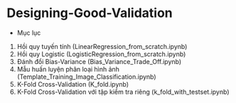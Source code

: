 # Designing-Good-Validation
* Mục lục
1. Hồi quy tuyến tính (LinearRegression_from_scratch.ipynb)
2. Hồi quy Logistic (LogisticRegression_from_scratch.ipynb)
3. Đánh đổi Bias-Variance (Bias_Variance_Trade_Off.ipynb)
4. Mẫu huấn luyện phân loại hình ảnh (Template_Training_Image_Classification.ipynb)
5. K-Fold Cross-Validation (K_fold.ipynb)
6. K-Fold Cross-Validation với tập kiểm tra riêng (k_fold_with_testset.ipynb) 
